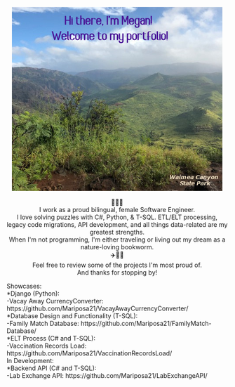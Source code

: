<p align="center">
  <img src="Images/WaimeaCanyonStatePark.jpg?raw=true" alt="Portfolio"/>
</p>


<p align="center"> 
🦋🌴🦋 <br> 
I work as a proud bilingual, female Software Engineer. <br> 
I love solving puzzles with C#, Python, & T-SQL. ETL/ELT processing, legacy code migrations, API development, and all things data-related are my greatest strengths. <br>
When I'm not programming, I'm either traveling or living out my dream as a nature-loving bookworm. <br>
✈️🌊📖
<br>
Feel free to review some of the projects I'm most proud of. <br>
And thanks for stopping by! <br>
</p>
<p align="left"> 
  Showcases: <br>
  *Django (Python): <br>
    -Vacay Away CurrencyConverter: https://github.com/Mariposa21/VacayAwayCurrencyConverter/ <br>
  *Database Design and Functionality (T-SQL): <br> 
    -Family Match Database: https://github.com/Mariposa21/FamilyMatch-Database/ <br>
  *ELT Process (C# and T-SQL): <br>
    -Vaccination Records Load: https://github.com/Mariposa21/VaccinationRecordsLoad/ <br>
  In Development: <br>
  *Backend API (C# and T-SQL): <br>
    -Lab Exchange API: https://github.com/Mariposa21/LabExchangeAPI/ <br>
</p>
